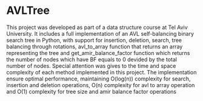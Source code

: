 # AVLTree
This project was developed as part of a data structure course at Tel Aviv University.
It includes a full implementation of an AVL self-balancing binary search tree in Python, with support for insertion, deletion, search, tree balancing through rotations, avl_to_array function that returns an array representing the tree and get_amir_balance_factor function which returns the number of nodes which have BF equals to 0 devided by the total number of nodes.
Special attention was gives to the time and space complexity of each method implemented in this project.
The implementation ensure optimal performance, maintaining O(log(n)) complexity for search, insertion and deletion operations, O(n) complexity for avl to array operation and O(1) complexity for tree size and amir balance factor operations

